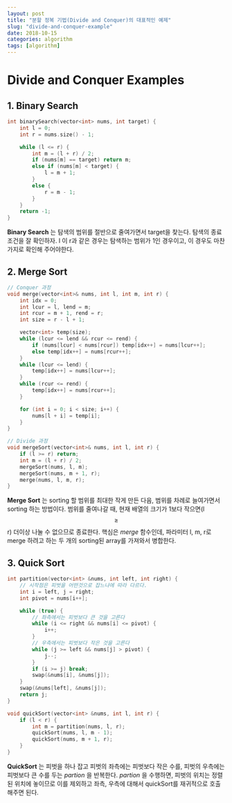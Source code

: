 ```yaml
---
layout: post
title: "분할 정복 기법(Divide and Conquer)의 대표적인 예제"
slug: "divide-and-conquer-example"
date: 2018-10-15
categories: algorithm
tags: [algorithm]
---
```


# Divide and Conquer Examples

## 1. Binary Search

```c++
int binarySearch(vector<int> nums, int target) {
	int l = 0;
	int r = nums.size() - 1;

	while (l <= r) {
		int m = (l + r) / 2;
		if (nums[m] == target) return m;
		else if (nums[m] < target) {
			l = m + 1;
		}
		else {
			r = m - 1;
		}
	}
	return -1;
}
```

**Binary Search** 는 탐색의 범위를 절반으로 줄여가면서 target을 찾는다. 탐색의 종료 조건을 잘 확인하자. l 이 r과 같은 경우는 탐색하는 범위가 1인 경우이고, 이 경우도 마찬가지로 확인해 주어야한다.



## 2. Merge Sort

```c++
// Conquer 과정
void merge(vector<int>& nums, int l, int m, int r) {
	int idx = 0;
	int lcur = l, lend = m;
	int rcur = m + 1, rend = r;
	int size = r - l + 1;

	vector<int> temp(size);
	while (lcur <= lend && rcur <= rend) {
		if (nums[lcur] < nums[rcur]) temp[idx++] = nums[lcur++];
		else temp[idx++] = nums[rcur++];
	}
	while (lcur <= lend) {
		temp[idx++] = nums[lcur++];
	}
	while (rcur <= rend) {
		temp[idx++] = nums[rcur++];
	}

	for (int i = 0; i < size; i++) {
		nums[l + i] = temp[i];
	}
}

// Divide 과정
void mergeSort(vector<int>& nums, int l, int r) {
	if (l >= r) return;
	int m = (l + r) / 2;
	mergeSort(nums, l, m);
	mergeSort(nums, m + 1, r);
	merge(nums, l, m, r);
}
```

**Merge Sort** 는 sorting 할 범위를 최대한 작게 만든 다음, 범위를 차례로 늘여가면서 sorting 하는 방법이다. 범위를 줄여나갈 때, 현재 배열의 크기가 1보다 작으면(l $$\geq$$ r) 더이상 나눌 수 없으므로 종료한다. 핵심은 *merge* 함수인데, 파라미터 l, m, r로 merge 하려고 하는 두 개의 sorting된 array를 가져와서 병합한다. 



## 3. Quick Sort

```c++
int partition(vector<int> &nums, int left, int right) {
	// 시작점은 피벗을 어떤것으로 잡느냐에 따라 다르다.
	int i = left, j = right;
	int pivot = nums[i++];

	while (true) {		
		// 좌측에서는 피벗보다 큰 것을 고른다
		while (i <= right && nums[i] <= pivot) {
			i++;
		}
		// 우측에서는 피벗보다 작은 것을 고른다
		while (j >= left && nums[j] > pivot) {
			j--;
		}
		if (i >= j) break;
		swap(&nums[i], &nums[j]);
	} 
	swap(&nums[left], &nums[j]);
	return j;
}

void quickSort(vector<int> &nums, int l, int r) {
	if (l < r) {
		int m = partition(nums, l, r);
		quickSort(nums, l, m - 1);
		quickSort(nums, m + 1, r);
	}
}
```

**QuickSort** 는 피벗을 하나 잡고 피벗의 좌측에는 피벗보다 작은 수를, 피벗의 우측에는 피벗보다 큰 수를 두는 *partion* 을 반복한다. *partion* 을 수행하면, 피벗의 위치는 정렬된 위치에 놓이므로 이를 제외하고 좌측, 우측에 대해서 quickSort를 재귀적으로 호출해주면 된다. 